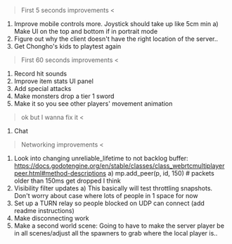 > First 5 seconds improvements <
1. Improve mobile controls more. Joystick should take up like 5cm min
  a) Make UI on the top and bottom if in portrait mode
2. Figure out why the client doesn't have the right location of the server..
3. Get Chongho's kids to playtest again

> First 60 seconds improvements <
1. Record hit sounds
2. Improve item stats UI panel
3. Add special attacks
4. Make monsters drop a tier 1 sword
5. Make it so you see other players' movement animation

> ok but I wanna fix it <
1. Chat

> Networking improvements <
1. Look into changing unreliable_lifetime to not backlog buffer: https://docs.godotengine.org/en/stable/classes/class_webrtcmultiplayerpeer.html#method-descriptions
a) mp.add_peer(p, id, 150) # packets older than 150ms get dropped I think
3. Visibility filter updates
a) This basically will test throttling snapshots. Don't worry about case where lots of people in 1 space for now
2. Set up a TURN relay so people blocked on UDP can connect (add readme instructions)
3. Make disconnecting work
4. Make a second world scene: Going to have to make the server player be in all scenes/adjust all the spawners to grab where the local player is..
